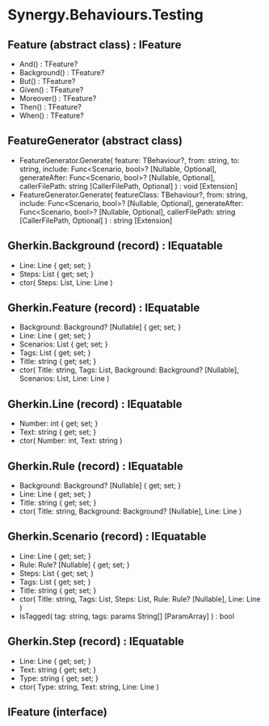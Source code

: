 ﻿# Synergy.Behaviours.Testing

## Feature<TFeature> (abstract class) : IFeature
 - And() : TFeature?
 - Background() : TFeature?
 - But() : TFeature?
 - Given() : TFeature?
 - Moreover() : TFeature?
 - Then() : TFeature?
 - When() : TFeature?

## FeatureGenerator (abstract class)
 - FeatureGenerator.Generate<TBehaviour>(
     feature: TBehaviour?,
     from: string,
     to: string,
     include: Func<Scenario, bool>? [Nullable, Optional],
     generateAfter: Func<Scenario, bool>? [Nullable, Optional],
     callerFilePath: string [CallerFilePath, Optional]
   ) : void [Extension]
 - FeatureGenerator.Generate<TBehaviour>(
     featureClass: TBehaviour?,
     from: string,
     include: Func<Scenario, bool>? [Nullable, Optional],
     generateAfter: Func<Scenario, bool>? [Nullable, Optional],
     callerFilePath: string [CallerFilePath, Optional]
   ) : string [Extension]

## Gherkin.Background (record) : IEquatable<Background>
 - Line: Line { get; set; }
 - Steps: List<Step> { get; set; }
 - ctor(
     Steps: List<Step>,
     Line: Line
   )

## Gherkin.Feature (record) : IEquatable<Feature>
 - Background: Background? [Nullable] { get; set; }
 - Line: Line { get; set; }
 - Scenarios: List<Scenario> { get; set; }
 - Tags: List<string> { get; set; }
 - Title: string { get; set; }
 - ctor(
     Title: string,
     Tags: List<string>,
     Background: Background? [Nullable],
     Scenarios: List<Scenario>,
     Line: Line
   )

## Gherkin.Line (record) : IEquatable<Line>
 - Number: int { get; set; }
 - Text: string { get; set; }
 - ctor(
     Number: int,
     Text: string
   )

## Gherkin.Rule (record) : IEquatable<Rule>
 - Background: Background? [Nullable] { get; set; }
 - Line: Line { get; set; }
 - Title: string { get; set; }
 - ctor(
     Title: string,
     Background: Background? [Nullable],
     Line: Line
   )

## Gherkin.Scenario (record) : IEquatable<Scenario>
 - Line: Line { get; set; }
 - Rule: Rule? [Nullable] { get; set; }
 - Steps: List<Step> { get; set; }
 - Tags: List<string> { get; set; }
 - Title: string { get; set; }
 - ctor(
     Title: string,
     Tags: List<string>,
     Steps: List<Step>,
     Rule: Rule? [Nullable],
     Line: Line
   )
 - IsTagged(
     tag: string,
     tags: params String[] [ParamArray]
   ) : bool

## Gherkin.Step (record) : IEquatable<Step>
 - Line: Line { get; set; }
 - Text: string { get; set; }
 - Type: string { get; set; }
 - ctor(
     Type: string,
     Text: string,
     Line: Line
   )

## IFeature (interface)

